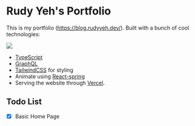 # Rudy Yeh's Portfolio

This is my portfolio (https://blog.rudyyeh.dev/). Built with a bunch of cool technologies:

![](https://skillicons.dev/icons?i=ts,react,tailwind,vite)

- [TypeScript](https://www.typescriptlang.org/)
- [GraphQL](https://graphql.org/)
- [TailwindCSS](https://tailwindcss.com/) for styling
- Animate using [React-spring](https://react-spring.dev/)
- Serving the website through [Vercel](https://vercel.com/).

## Todo List

- [x] Basic Home Page
